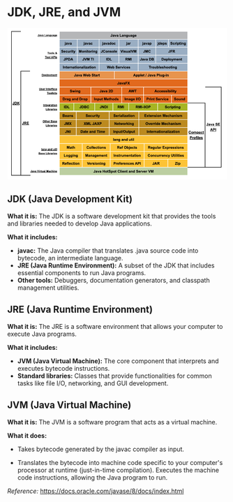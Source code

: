 # JDK, JRE, and JVM

![Java Conceptual Diagram](https://github.com/donny-nguyen/donny-nguyen.github.io/blob/main/images/java-conceptual-diagram.png)

## JDK (Java Development Kit)

**What it is:** The JDK is a software development kit that provides the tools and libraries needed to develop Java applications.

**What it includes:**
  * **javac:** The Java compiler that translates .java source code into bytecode, an intermediate language.
  * **JRE (Java Runtime Environment):** A subset of the JDK that includes essential components to run Java programs.
  * **Other tools:** Debuggers, documentation generators, and classpath management utilities.

## JRE (Java Runtime Environment)

**What it is:** The JRE is a software environment that allows your computer to execute Java programs.

**What it includes:**

  * **JVM (Java Virtual Machine):** The core component that interprets and executes bytecode instructions.
  * **Standard libraries:** Classes that provide functionalities for common tasks like file I/O, networking, and GUI development.

## JVM (Java Virtual Machine)

**What it is:** The JVM is a software program that acts as a virtual machine.

**What it does:**

  * Takes bytecode generated by the javac compiler as input.

  * Translates the bytecode into machine code specific to your computer's processor at runtime (just-in-time compilation).
Executes the machine code instructions, allowing the Java program to run.

<em>Reference:</em> https://docs.oracle.com/javase/8/docs/index.html